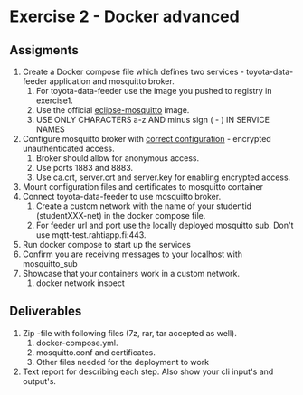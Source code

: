 # Exercise 2 - Docker advanced
## Assigments
1. Create a Docker compose file which defines two services - toyota-data-feeder application and mosquitto broker.  
    1. For toyota-data-feeder use the image you pushed to registry in exercise1.  
    2. Use the official [eclipse-mosquitto](https://hub.docker.com/_/eclipse-mosquitto/) image.  
    3. USE ONLY CHARACTERS a-z AND minus sign ( - ) IN SERVICE NAMES
2. Configure mosquitto broker with [correct configuration](https://mosquitto.org/man/mosquitto-conf-5.html) - encrypted unauthenticated access.  
    1. Broker should allow for anonymous access.  
    2. Use ports 1883 and 8883.  
    3. Use ca.crt, server.crt and server.key for enabling encrypted access.  
3. Mount configuration files and certificates to mosquitto container
4. Connect toyota-data-feeder to use mosquitto broker.  
    1. Create a custom network with the name of your studentid (studentXXX-net) in the docker compose file.  
    2. For feeder url and port use the locally deployed mosquitto sub. Don't use mqtt-test.rahtiapp.fi:443.
5. Run docker compose to start up the services
6. Confirm you are receiving messages to your localhost with mosquitto_sub
7. Showcase that your containers work in a custom network.  
    1. docker network inspect
    
## Deliverables
1. Zip -file with following files (7z, rar, tar accepted as well).  
    1. docker-compose.yml.  
    2. mosquitto.conf and certificates.  
    3. Other files needed for the deployment to work
2. Text report for describing each step. Also show your cli input's and output's.
